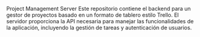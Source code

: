 Project Management Server
Este repositorio contiene el backend para un gestor de proyectos basado en un formato de tablero estilo Trello. El servidor proporciona la API necesaria para manejar las funcionalidades de la aplicación, incluyendo la gestión de tareas y autenticación de usuarios.
